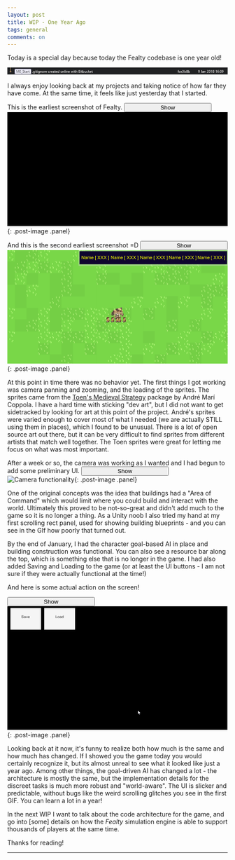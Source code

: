 ```yaml
---
layout: post
title: WIP - One Year Ago
tags: general
comments: on
---
```


Today is a special day because today the Fealty codebase is one year old!

![alt text][first_commit]

I always enjoy looking back at my projects and taking notice of how far they have come. At the same time, it feels like just yesterday that I started.
<!--more-->
This is the earliest screenshot of Fealty.
<button id="spoiler_btn" class="accordion btn" style="width: 200px; text-align: center;">Show</button>
![Earliest screenshot][black]{: .post-image .panel}

And this is the second earliest screenshot =D
<button class="accordion btn" style="width: 200px; text-align: center;">Show</button>
![Second earliest screenshot][beginning]{: .post-image .panel}

At this point in time there was no behavior yet. The first things I got working was camera panning and zooming, and the loading of the sprites. The sprites came from the [Toen's Medieval Strategy](https://toen.itch.io/toens-medieval-strategy) package by André Marí Coppola. I have a hard time with sticking "dev art", but I did not want to get sidetracked by looking for art at this point of the project. André's sprites were varied enough to cover most of what I needed (we are actually STILL using them in places), which I found to be unusual. There is a lot of open source art out there, but it can be very difficult to find sprites from different artists that match well together. The Toen sprites were great for letting me focus on what was most important.

After a week or so, the camera was working as I wanted and I had begun to add some preliminary UI.
<button class="accordion btn" style="width: 200px; text-align: center;">Show</button>
![Camera functionality][gif]{: .post-image .panel}

One of the original concepts was the idea that buildings had a "Area of Command" which would limit where you could build and interact with the world. Ultimately this proved to be not-so-great and didn't add much to the game so it is no longer a thing. As a Unity noob I also tried my hand at my first scrolling rect panel, used for showing building blueprints - and you can see in the GIf how poorly that turned out.

By the end of January, I had the character goal-based AI in place and building construction was functional. You can also see a resource bar along the top, which is something else that is no longer in the game. I had also added Saving and Loading to the game (or at least the UI buttons - I am not sure if they were actually functional at the time!)

And here is some actual action on the screen!

<button class="accordion btn" style="width: 200px; text-align: center;">Show</button>
![A little more game][gif2]{: .post-image .panel}

Looking back at it now, it's funny to realize both how much is the same and how much has changed. If I showed you the game today you would certainly recognize it, but its almost unreal to see what it looked like just a year ago. Among other things, the goal-driven AI has changed a lot - the architecture is mostly the same, but the implementation details for the discreet tasks is much more robust and "world-aware". The UI is slicker and predictable, without bugs like the weird scrolling glitches you see in the first GIF. You can learn a lot in a year!

In the next WIP I want to talk about the code architecture for the game, and go into [some] details on how the *Fealty* simulation engine is able to support thousands of players at the same time.

Thanks for reading!

---

[first_commit]: /public/images/posts/first_commit.png
[black]: /public/images/posts/the_beginning.png
[beginning]: /public/images/posts/beginning.png
[gif]:/public/images/posts/ui_gif_warts_and_all.gif
[gif2]:/public/images/posts/functional.gif

<script>
var acc = document.getElementsByClassName("accordion");
var i;

for (i = 0; i < acc.length; i++) {
  acc[i].addEventListener("click", function() {
    if(this.id === "spoiler_btn") {
        if (this.firstChild.data === "Show") {
            this.firstChild.data = "Ha Ha!";
        } else {
            this.firstChild.data = "Show";
        }
    }
    else{
        if (this.firstChild.data === "Show") {
            this.firstChild.data = "Hide";
        } else {
            this.firstChild.data = "Show";
        }
    }

    this.classList.toggle("active");
    var panel = this.nextElementSibling;
    if (panel.style.display === "block") {
      panel.style.display = "none";
    } else {
      panel.style.display = "block";
    }
  });
}
</script>